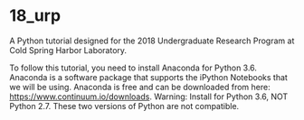 # 18_urp
A Python tutorial designed for the 2018 Undergraduate Research Program at Cold Spring Harbor Laboratory.

To follow this tutorial, you need to install Anaconda for Python 3.6. Anaconda is a software package that supports the iPython Notebooks that we will be using. Anaconda is free and can be downloaded from here: https://www.continuum.io/downloads. Warning: Install for Python 3.6, NOT Python 2.7. These two versions of Python are not compatible. 
